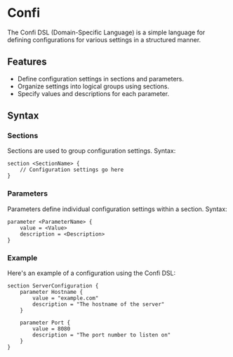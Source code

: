 # Confi

The Confi DSL (Domain-Specific Language) is a simple language for defining configurations for various settings in a structured manner.

## Features

- Define configuration settings in sections and parameters.
- Organize settings into logical groups using sections.
- Specify values and descriptions for each parameter.

## Syntax

### Sections

Sections are used to group configuration settings. Syntax:

```confi
section <SectionName> {
    // Configuration settings go here
}
```

### Parameters

Parameters define individual configuration settings within a section. Syntax:

```confi
parameter <ParameterName> {
    value = <Value>
    description = <Description>
}
```

### Example

Here's an example of a configuration using the Confi DSL:

```confi
section ServerConfiguration {
    parameter Hostname {
        value = "example.com"
        description = "The hostname of the server"
    }

    parameter Port {
        value = 8080
        description = "The port number to listen on"
    }
}
```
